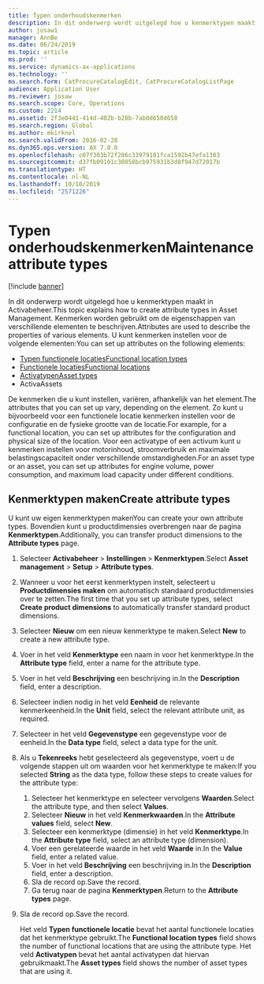 ```yaml
---
title: Typen onderhoudskenmerken
description: In dit onderwerp wordt uitgelegd hoe u kenmerktypen maakt in Activabeheer.
author: josaw1
manager: AnnBe
ms.date: 06/24/2019
ms.topic: article
ms.prod: ''
ms.service: dynamics-ax-applications
ms.technology: ''
ms.search.form: CatProcureCatalogEdit, CatProcureCatalogListPage
audience: Application User
ms.reviewer: josaw
ms.search.scope: Core, Operations
ms.custom: 2214
ms.assetid: 2f3e0441-414d-402b-b28b-7ab0d650d658
ms.search.region: Global
ms.author: mkirknel
ms.search.validFrom: 2016-02-28
ms.dyn365.ops.version: AX 7.0.0
ms.openlocfilehash: c07f303b72f286c33979181fca1592b47efa1303
ms.sourcegitcommit: d37fb09101c30858bcb975931b3d8f947d72017b
ms.translationtype: HT
ms.contentlocale: nl-NL
ms.lasthandoff: 10/10/2019
ms.locfileid: "2571226"
---
```

# <a name="maintenance-attribute-types"></a><span data-ttu-id="5071c-103">Typen onderhoudskenmerken</span><span class="sxs-lookup"><span data-stu-id="5071c-103">Maintenance attribute types</span></span>

[!include [banner](../../includes/banner.md)]

 

<span data-ttu-id="5071c-104">In dit onderwerp wordt uitgelegd hoe u kenmerktypen maakt in Activabeheer.</span><span class="sxs-lookup"><span data-stu-id="5071c-104">This topic explains how to create attribute types in Asset Management.</span></span> <span data-ttu-id="5071c-105">Kenmerken worden gebruikt om de eigenschappen van verschillende elementen te beschrijven.</span><span class="sxs-lookup"><span data-stu-id="5071c-105">Attributes are used to describe the properties of various elements.</span></span> <span data-ttu-id="5071c-106">U kunt kenmerken instellen voor de volgende elementen:</span><span class="sxs-lookup"><span data-stu-id="5071c-106">You can set up attributes on the following elements:</span></span>

- [<span data-ttu-id="5071c-107">Typen functionele locaties</span><span class="sxs-lookup"><span data-stu-id="5071c-107">Functional location types</span></span>](../setup-for-functional-locations/functional-location-types.md)
- [<span data-ttu-id="5071c-108">Functionele locaties</span><span class="sxs-lookup"><span data-stu-id="5071c-108">Functional locations</span></span>](../functional-locations/create-functional-locations.md)
- [<span data-ttu-id="5071c-109">Activatypen</span><span class="sxs-lookup"><span data-stu-id="5071c-109">Asset types</span></span>](../setup-for-objects/object-types.md)
- <span data-ttu-id="5071c-110">Activa</span><span class="sxs-lookup"><span data-stu-id="5071c-110">Assets</span></span>

<span data-ttu-id="5071c-111">De kenmerken die u kunt instellen, variëren, afhankelijk van het element.</span><span class="sxs-lookup"><span data-stu-id="5071c-111">The attributes that you can set up vary, depending on the element.</span></span> <span data-ttu-id="5071c-112">Zo kunt u bijvoorbeeld voor een functionele locatie kenmerken instellen voor de configuratie en de fysieke grootte van de locatie.</span><span class="sxs-lookup"><span data-stu-id="5071c-112">For example, for a functional location, you can set up attributes for the configuration and physical size of the location.</span></span> <span data-ttu-id="5071c-113">Voor een activatype of een activum kunt u kenmerken instellen voor motorinhoud, stroomverbruik en maximale belastingscapaciteit onder verschillende omstandigheden.</span><span class="sxs-lookup"><span data-stu-id="5071c-113">For an asset type or an asset, you can set up attributes for engine volume, power consumption, and maximum load capacity under different conditions.</span></span>

## <a name="create-attribute-types"></a><span data-ttu-id="5071c-114">Kenmerktypen maken</span><span class="sxs-lookup"><span data-stu-id="5071c-114">Create attribute types</span></span>

<span data-ttu-id="5071c-115">U kunt uw eigen kenmerktypen maken</span><span class="sxs-lookup"><span data-stu-id="5071c-115">You can create your own attribute types.</span></span> <span data-ttu-id="5071c-116">Bovendien kunt u productdimensies overbrengen naar de pagina **Kenmerktypen**.</span><span class="sxs-lookup"><span data-stu-id="5071c-116">Additionally, you can transfer product dimensions to the **Attribute types** page.</span></span>

1. <span data-ttu-id="5071c-117">Selecteer **Activabeheer** \> **Instellingen** \> **Kenmerktypen**.</span><span class="sxs-lookup"><span data-stu-id="5071c-117">Select **Asset management** \> **Setup** \> **Attribute types**.</span></span>
2. <span data-ttu-id="5071c-118">Wanneer u voor het eerst kenmerktypen instelt, selecteert u **Productdimensies maken** om automatisch standaard productdimensies over te zetten.</span><span class="sxs-lookup"><span data-stu-id="5071c-118">The first time that you set up attribute types, select **Create product dimensions** to automatically transfer standard product dimensions.</span></span>
3. <span data-ttu-id="5071c-119">Selecteer **Nieuw** om een nieuw kenmerktype te maken.</span><span class="sxs-lookup"><span data-stu-id="5071c-119">Select **New** to create a new attribute type.</span></span>
4. <span data-ttu-id="5071c-120">Voer in het veld **Kenmerktype** een naam in voor het kenmerktype.</span><span class="sxs-lookup"><span data-stu-id="5071c-120">In the **Attribute type** field, enter a name for the attribute type.</span></span>
5. <span data-ttu-id="5071c-121">Voer in het veld **Beschrijving** een beschrijving in.</span><span class="sxs-lookup"><span data-stu-id="5071c-121">In the **Description** field, enter a description.</span></span>
6. <span data-ttu-id="5071c-122">Selecteer indien nodig in het veld **Eenheid** de relevante kenmerkeenheid.</span><span class="sxs-lookup"><span data-stu-id="5071c-122">In the **Unit** field, select the relevant attribute unit, as required.</span></span>
7. <span data-ttu-id="5071c-123">Selecteer in het veld **Gegevenstype** een gegevenstype voor de eenheid.</span><span class="sxs-lookup"><span data-stu-id="5071c-123">In the **Data type** field, select a data type for the unit.</span></span>
8. <span data-ttu-id="5071c-124">Als u **Tekenreeks** hebt geselecteerd als gegevenstype, voert u de volgende stappen uit om waarden voor het kenmerktype te maken:</span><span class="sxs-lookup"><span data-stu-id="5071c-124">If you selected **String** as the data type, follow these steps to create values for the attribute type:</span></span>

    1. <span data-ttu-id="5071c-125">Selecteer het kenmerktype en selecteer vervolgens **Waarden**.</span><span class="sxs-lookup"><span data-stu-id="5071c-125">Select the attribute type, and then select **Values**.</span></span>
    2. <span data-ttu-id="5071c-126">Selecteer **Nieuw** in het veld **Kenmerkwaarden**.</span><span class="sxs-lookup"><span data-stu-id="5071c-126">In the **Attribute values** field, select **New**.</span></span>
    3. <span data-ttu-id="5071c-127">Selecteer een kenmerktype (dimensie) in het veld **Kenmerktype**.</span><span class="sxs-lookup"><span data-stu-id="5071c-127">In the **Attribute type** field, select an attribute type (dimension).</span></span>
    4. <span data-ttu-id="5071c-128">Voer een gerelateerde waarde in het veld **Waarde** in.</span><span class="sxs-lookup"><span data-stu-id="5071c-128">In the **Value** field, enter a related value.</span></span>
    5. <span data-ttu-id="5071c-129">Voer in het veld **Beschrijving** een beschrijving in.</span><span class="sxs-lookup"><span data-stu-id="5071c-129">In the **Description** field, enter a description.</span></span>
    6. <span data-ttu-id="5071c-130">Sla de record op.</span><span class="sxs-lookup"><span data-stu-id="5071c-130">Save the record.</span></span>
    7. <span data-ttu-id="5071c-131">Ga terug naar de pagina **Kenmerktypen**.</span><span class="sxs-lookup"><span data-stu-id="5071c-131">Return to the **Attribute types** page.</span></span>

9. <span data-ttu-id="5071c-132">Sla de record op.</span><span class="sxs-lookup"><span data-stu-id="5071c-132">Save the record.</span></span>

    <span data-ttu-id="5071c-133">Het veld **Typen functionele locatie** bevat het aantal functionele locaties dat het kenmerktype gebruikt.</span><span class="sxs-lookup"><span data-stu-id="5071c-133">The **Functional location types** field shows the number of functional locations that are using the attribute type.</span></span> <span data-ttu-id="5071c-134">Het veld **Activatypen** bevat het aantal activatypen dat hiervan gebruikmaakt.</span><span class="sxs-lookup"><span data-stu-id="5071c-134">The **Asset types** field shows the number of asset types that are using it.</span></span>
